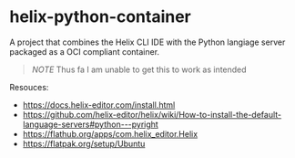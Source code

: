 # helix-python-container

A project that combines the Helix CLI IDE with the Python langiage server packaged as a OCI compliant container.

> *NOTE*
> Thus fa I am unable to get this to work as intended

Resouces:

* https://docs.helix-editor.com/install.html
* https://github.com/helix-editor/helix/wiki/How-to-install-the-default-language-servers#python---pyright
* https://flathub.org/apps/com.helix_editor.Helix
* https://flatpak.org/setup/Ubuntu


